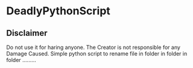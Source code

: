 # DeadlyPythonScript
## Disclaimer
  Do not use it for haring anyone.
  The Creator is not responsible for any Damage Caused.
Simple python script to rename file in folder in folder in folder .........
